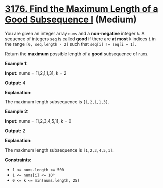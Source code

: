 # [3176. Find the Maximum Length of a Good Subsequence I][link] (Medium)

[link]: https://leetcode.cn/problems/find-the-maximum-length-of-a-good-subsequence-i/

You are given an integer array `nums` and a **non-negative** integer `k`. A sequence of integers
`seq` is called **good** if there are **at most** `k` indices `i` in the range `[0, seq.length - 2]`
such that `seq[i] != seq[i + 1]`.

Return the **maximum** possible length of a **good** subsequence of `nums`.

**Example 1:**

**Input:** nums = \[1,2,1,1,3\], k = 2

**Output:** 4

**Explanation:**

The maximum length subsequence is `[1,2,1,1,3]`.

**Example 2:**

**Input:** nums = \[1,2,3,4,5,1\], k = 0

**Output:** 2

**Explanation:**

The maximum length subsequence is `[1,2,3,4,5,1]`.

**Constraints:**

- `1 <= nums.length <= 500`
- `1 <= nums[i] <= 10⁹`
- `0 <= k <= min(nums.length, 25)`
